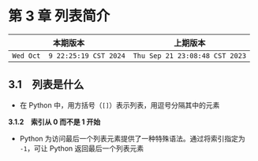 # 第 3 章 列表简介

|本期版本|上期版本
|:---:|:---:
`Wed Oct  9 22:25:19 CST 2024` | `Thu Sep 21 23:08:48 CST 2023`

## 3.1　列表是什么

* 在 Python 中，用方括号（`[]`）表示列表，用逗号分隔其中的元素

**3.1.2　索引从 0 而不是 1 开始**

* Python 为访问最后一个列表元素提供了一种特殊语法。通过将索引指定为 `-1`，可让 Python 返回最后一个列表元素
